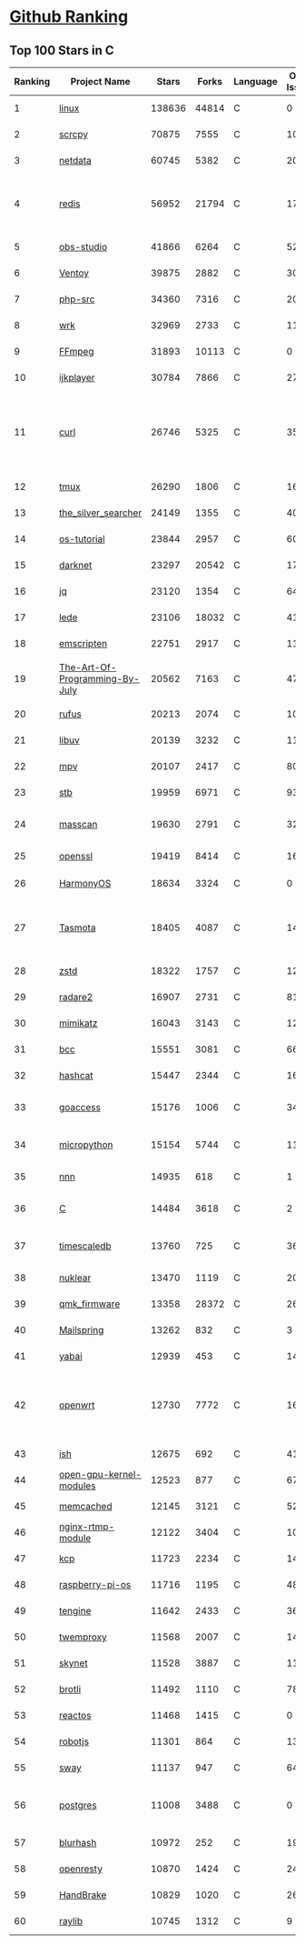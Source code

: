 [Github Ranking](../README.md)
==========

## Top 100 Stars in C

| Ranking | Project Name | Stars | Forks | Language | Open Issues | Description | Last Commit |
| ------- | ------------ | ----- | ----- | -------- | ----------- | ----------- | ----------- |
| 1 | [linux](https://github.com/torvalds/linux) | 138636 | 44814 | C | 0 | Linux kernel source tree | 2022-09-27T23:56:04Z |
| 2 | [scrcpy](https://github.com/Genymobile/scrcpy) | 70875 | 7555 | C | 1092 | Display and control your Android device | 2022-09-27T12:12:48Z |
| 3 | [netdata](https://github.com/netdata/netdata) | 60745 | 5382 | C | 205 | Real-time performance monitoring, done right! https://www.netdata.cloud | 2022-09-28T00:25:35Z |
| 4 | [redis](https://github.com/redis/redis) | 56952 | 21794 | C | 1726 | Redis is an in-memory database that persists on disk. The data model is key-value, but many different kind of values are supported: Strings, Lists, Sets, Sorted Sets, Hashes, Streams, HyperLogLogs, Bitmaps. | 2022-09-28T01:02:54Z |
| 5 | [obs-studio](https://github.com/obsproject/obs-studio) | 41866 | 6264 | C | 520 | OBS Studio - Free and open source software for live streaming and screen recording | 2022-09-27T23:56:04Z |
| 6 | [Ventoy](https://github.com/ventoy/Ventoy) | 39875 | 2882 | C | 309 | A new bootable USB solution. | 2022-09-25T04:31:32Z |
| 7 | [php-src](https://github.com/php/php-src) | 34360 | 7316 | C | 206 | The PHP Interpreter | 2022-09-28T01:15:02Z |
| 8 | [wrk](https://github.com/wg/wrk) | 32969 | 2733 | C | 117 | Modern HTTP benchmarking tool | 2022-08-19T09:47:47Z |
| 9 | [FFmpeg](https://github.com/FFmpeg/FFmpeg) | 31893 | 10113 | C | 0 | Mirror of https://git.ffmpeg.org/ffmpeg.git | 2022-09-28T03:00:17Z |
| 10 | [ijkplayer](https://github.com/bilibili/ijkplayer) | 30784 | 7866 | C | 2717 | Android/iOS video player based on FFmpeg n3.4, with MediaCodec, VideoToolbox support. | 2022-07-22T01:31:43Z |
| 11 | [curl](https://github.com/curl/curl) | 26746 | 5325 | C | 35 | A command line tool and library for transferring data with URL syntax, supporting DICT, FILE, FTP, FTPS, GOPHER, GOPHERS, HTTP, HTTPS, IMAP, IMAPS, LDAP, LDAPS, MQTT, POP3, POP3S, RTMP, RTMPS, RTSP, SCP, SFTP, SMB, SMBS, SMTP, SMTPS, TELNET and TFTP. libcurl offers a myriad of powerful features | 2022-09-27T23:23:22Z |
| 12 | [tmux](https://github.com/tmux/tmux) | 26290 | 1806 | C | 16 | tmux source code | 2022-09-22T16:17:34Z |
| 13 | [the_silver_searcher](https://github.com/ggreer/the_silver_searcher) | 24149 | 1355 | C | 407 | A code-searching tool similar to ack, but faster. | 2022-08-09T22:03:44Z |
| 14 | [os-tutorial](https://github.com/cfenollosa/os-tutorial) | 23844 | 2957 | C | 60 | How to create an OS from scratch | 2022-07-12T04:27:22Z |
| 15 | [darknet](https://github.com/pjreddie/darknet) | 23297 | 20542 | C | 1773 | Convolutional Neural Networks | 2022-09-21T11:04:25Z |
| 16 | [jq](https://github.com/stedolan/jq) | 23120 | 1354 | C | 640 | Command-line JSON processor | 2022-09-14T22:25:44Z |
| 17 | [lede](https://github.com/coolsnowwolf/lede) | 23106 | 18032 | C | 411 | Lean's OpenWrt source | 2022-09-28T02:59:41Z |
| 18 | [emscripten](https://github.com/emscripten-core/emscripten) | 22751 | 2917 | C | 1107 | Emscripten: An LLVM-to-WebAssembly Compiler | 2022-09-27T18:19:17Z |
| 19 | [The-Art-Of-Programming-By-July](https://github.com/julycoding/The-Art-Of-Programming-By-July) | 20562 | 7163 | C | 47 | 本项目曾冲到全球第一，干货集锦见本页面最底部，另完整精致的纸质版《编程之法：面试和算法心得》已在京东/当当上销售 | 2021-07-03T07:47:32Z |
| 20 | [rufus](https://github.com/pbatard/rufus) | 20213 | 2074 | C | 10 | The Reliable USB Formatting Utility | 2022-09-22T12:13:07Z |
| 21 | [libuv](https://github.com/libuv/libuv) | 20139 | 3232 | C | 112 | Cross-platform asynchronous I/O | 2022-09-27T17:34:16Z |
| 22 | [mpv](https://github.com/mpv-player/mpv) | 20107 | 2417 | C | 809 | 🎥 Command line video player | 2022-09-28T01:07:18Z |
| 23 | [stb](https://github.com/nothings/stb) | 19959 | 6971 | C | 93 | stb single-file public domain libraries for C/C++ | 2022-09-23T17:14:06Z |
| 24 | [masscan](https://github.com/robertdavidgraham/masscan) | 19630 | 2791 | C | 325 | TCP port scanner, spews SYN packets asynchronously, scanning entire Internet in under 5 minutes. | 2022-09-15T13:50:44Z |
| 25 | [openssl](https://github.com/openssl/openssl) | 19419 | 8414 | C | 1660 | TLS/SSL and crypto library | 2022-09-28T02:39:18Z |
| 26 | [HarmonyOS](https://github.com/Awesome-HarmonyOS/HarmonyOS) | 18634 | 3324 | C | 0 | A curated list of awesome things related to HarmonyOS. 华为鸿蒙操作系统。 | 2022-07-07T01:24:35Z |
| 27 | [Tasmota](https://github.com/arendst/Tasmota) | 18405 | 4087 | C | 14 | Alternative firmware for ESP8266 with easy configuration using webUI, OTA updates, automation using timers or rules, expandability and entirely local control over MQTT, HTTP, Serial or KNX. Full documentation at | 2022-09-27T20:49:33Z |
| 28 | [zstd](https://github.com/facebook/zstd) | 18322 | 1757 | C | 121 | Zstandard - Fast real-time compression algorithm | 2022-09-22T19:30:49Z |
| 29 | [radare2](https://github.com/radareorg/radare2) | 16907 | 2731 | C | 814 | UNIX-like reverse engineering framework and command-line toolset | 2022-09-27T18:02:40Z |
| 30 | [mimikatz](https://github.com/gentilkiwi/mimikatz) | 16043 | 3143 | C | 121 | A little tool to play with Windows security | 2022-09-19T21:24:54Z |
| 31 | [bcc](https://github.com/iovisor/bcc) | 15551 | 3081 | C | 660 | BCC - Tools for BPF-based Linux IO analysis, networking, monitoring, and more | 2022-09-27T18:57:30Z |
| 32 | [hashcat](https://github.com/hashcat/hashcat) | 15447 | 2344 | C | 163 | World's fastest and most advanced password recovery utility | 2022-09-27T09:04:11Z |
| 33 | [goaccess](https://github.com/allinurl/goaccess) | 15176 | 1006 | C | 344 | GoAccess is a real-time web log analyzer and interactive viewer that runs in a terminal in *nix systems or through your browser. | 2022-09-26T22:15:19Z |
| 34 | [micropython](https://github.com/micropython/micropython) | 15154 | 5744 | C | 1154 | MicroPython - a lean and efficient Python implementation for microcontrollers and constrained systems | 2022-09-28T01:50:13Z |
| 35 | [nnn](https://github.com/jarun/nnn) | 14935 | 618 | C | 1 | n³ The unorthodox terminal file manager | 2022-09-27T19:01:53Z |
| 36 | [C](https://github.com/TheAlgorithms/C) | 14484 | 3618 | C | 2 | Collection of various algorithms in mathematics, machine learning, computer science, physics, etc implemented in C for educational purposes. | 2022-09-27T16:19:39Z |
| 37 | [timescaledb](https://github.com/timescale/timescaledb) | 13760 | 725 | C | 367 | An open-source time-series SQL database optimized for fast ingest and complex queries.  Packaged as a PostgreSQL extension. | 2022-09-27T21:33:55Z |
| 38 | [nuklear](https://github.com/vurtun/nuklear) | 13470 | 1119 | C | 207 | A single-header ANSI C gui library | 2020-01-03T21:36:41Z |
| 39 | [qmk_firmware](https://github.com/qmk/qmk_firmware) | 13358 | 28372 | C | 264 | Open-source keyboard firmware for Atmel AVR and Arm USB families | 2022-09-28T01:40:21Z |
| 40 | [Mailspring](https://github.com/Foundry376/Mailspring) | 13262 | 832 | C | 3 | :love_letter: A beautiful, fast and fully open source mail client for Mac, Windows and Linux. | 2022-09-20T14:29:49Z |
| 41 | [yabai](https://github.com/koekeishiya/yabai) | 12939 | 453 | C | 141 | A tiling window manager for macOS based on binary space partitioning | 2022-09-25T22:53:02Z |
| 42 | [openwrt](https://github.com/openwrt/openwrt) | 12730 | 7772 | C | 1632 | This repository is a mirror of https://git.openwrt.org/openwrt/openwrt.git It is for reference only and is not active for check-ins.  We will continue to accept Pull Requests here. They will be merged via staging trees then into openwrt.git. | 2022-09-28T02:40:30Z |
| 43 | [ish](https://github.com/ish-app/ish) | 12675 | 692 | C | 413 | Linux shell for iOS | 2022-09-27T06:38:33Z |
| 44 | [open-gpu-kernel-modules](https://github.com/NVIDIA/open-gpu-kernel-modules) | 12523 | 877 | C | 67 | NVIDIA Linux open GPU kernel module source | 2022-09-27T18:43:40Z |
| 45 | [memcached](https://github.com/memcached/memcached) | 12145 | 3121 | C | 52 | memcached development tree | 2022-09-27T21:21:12Z |
| 46 | [nginx-rtmp-module](https://github.com/arut/nginx-rtmp-module) | 12122 | 3404 | C | 1004 | NGINX-based Media Streaming Server | 2022-06-21T08:56:37Z |
| 47 | [kcp](https://github.com/skywind3000/kcp) | 11723 | 2234 | C | 144 | :zap: KCP - A Fast and Reliable ARQ Protocol | 2022-07-02T14:25:59Z |
| 48 | [raspberry-pi-os](https://github.com/s-matyukevich/raspberry-pi-os) | 11716 | 1195 | C | 48 | Learning operating system development using Linux kernel and Raspberry Pi | 2022-02-16T17:29:18Z |
| 49 | [tengine](https://github.com/alibaba/tengine) | 11642 | 2433 | C | 367 | A distribution of Nginx with some advanced features | 2022-08-24T09:39:46Z |
| 50 | [twemproxy](https://github.com/twitter/twemproxy) | 11568 | 2007 | C | 143 | A fast, light-weight proxy for memcached and redis | 2022-09-27T18:57:23Z |
| 51 | [skynet](https://github.com/cloudwu/skynet) | 11528 | 3887 | C | 11 | A lightweight online game framework | 2022-09-27T02:54:22Z |
| 52 | [brotli](https://github.com/google/brotli) | 11492 | 1110 | C | 78 | Brotli compression format | 2022-09-07T06:57:32Z |
| 53 | [reactos](https://github.com/reactos/reactos) | 11468 | 1415 | C | 0 | A free Windows-compatible Operating System | 2022-09-27T23:14:45Z |
| 54 | [robotjs](https://github.com/octalmage/robotjs) | 11301 | 864 | C | 138 | Node.js Desktop Automation.  | 2022-09-04T13:08:33Z |
| 55 | [sway](https://github.com/swaywm/sway) | 11137 | 947 | C | 643 | i3-compatible Wayland compositor | 2022-09-26T22:04:10Z |
| 56 | [postgres](https://github.com/postgres/postgres) | 11008 | 3488 | C | 0 | Mirror of the official PostgreSQL GIT repository. Note that this is just a *mirror* - we don't work with pull requests on github. To contribute, please see https://wiki.postgresql.org/wiki/Submitting_a_Patch | 2022-09-28T00:59:14Z |
| 57 | [blurhash](https://github.com/woltapp/blurhash) | 10972 | 252 | C | 19 | A very compact representation of a placeholder for an image. | 2022-09-27T08:10:03Z |
| 58 | [openresty](https://github.com/openresty/openresty) | 10870 | 1424 | C | 248 | High Performance Web Platform Based on Nginx and LuaJIT | 2022-09-23T12:41:49Z |
| 59 | [HandBrake](https://github.com/HandBrake/HandBrake) | 10829 | 1020 | C | 261 | HandBrake's main development repository  | 2022-09-27T04:56:06Z |
| 60 | [raylib](https://github.com/raysan5/raylib) | 10745 | 1312 | C | 9 | A simple and easy-to-use library to enjoy videogames programming | 2022-09-26T23:27:22Z |

